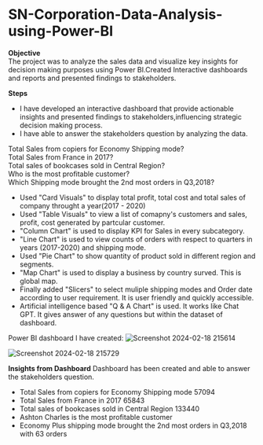 # SN-Corporation-Data-Analysis-using-Power-BI

**Objective**  
The project was to analyze the sales data and visualize key insights for decision making purposes using Power BI.Created Interactive dashboards and reports and presented findings to stakeholders.

**Steps**  
- I have developed an interactive dashboard that provide actionable insights and presented findings to stakeholders,influencing strategic decision making process.
- I have able to answer the stakeholders question by analyzing the data.  

Total Sales from copiers for Economy Shipping mode?  
Total Sales from France in 2017?  
Total sales of bookcases sold in Central Region?  
Who is the most profitable customer?  
Which Shipping mode brought the 2nd most orders in Q3,2018?  

- Used "Card Visuals" to display total profit, total cost and total sales of company throught a year(2017 - 2020)
- Used "Table Visuals" to view a list of comapny's customers and sales, profit, cost generated by partcular customer.
- "Column Chart" is used to display KPI for Sales in every subcategory.
- "Line Chart" is used to view counts of orders with respect to quarters in years (2017-2020) and shipping mode.
- Used "Pie Chart" to show quantity of product sold in different region and segments.
- "Map Chart" is used to display a business by country surved. This is global map.
-  Finally added "Slicers" to select muliple shipping modes and Order date according to user requirement. It is user friendly and quickly accessible.
-  Artificial intelligence based "Q & A Chart" is used. It works like Chat GPT. It gives answer of any questions but within the dataset of dashboard.  

  Power BI dashboard I have created:
  ![Screenshot 2024-02-18 215614](https://github.com/SaravanakumarVe/SN-Corporation-Data-Analysis-using-Power-BI/assets/157964968/8b6b0ab9-0bde-4c0e-b171-1aa3e4377446)

  ![Screenshot 2024-02-18 215729](https://github.com/SaravanakumarVe/SN-Corporation-Data-Analysis-using-Power-BI/assets/157964968/58452a70-c38d-463a-80e7-6f52cb9eb218)

 **Insights from Dashboard**
 Dashboard has been created and able to answer the stakeholders question.

 - Total Sales from copiers for Economy Shipping mode 57094
 - Total Sales from France in 2017 65843
 - Total sales of bookcases sold in Central Region 133440
 - Ashton Charles is the most profitable customer
 - Economy Plus shipping mode brought the 2nd most orders in Q3,2018 with 63 orders
